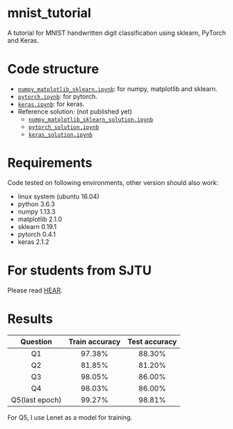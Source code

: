 # mnist_tutorial
A tutorial for MNIST handwritten digit classification using sklearn, PyTorch and Keras.

# Code structure
* [`numpy_matplotlib_sklearn.ipynb`](numpy_matplotlib_sklearn.ipynb): for numpy, matplotlib and sklearn.
* [`pytorch.ipynb`](pytorch.ipynb): for pytorch.
* [`keras.ipynb`](keras.ipynb): for keras.
* Reference solution: (not published yet)
    * [`numpy_matplotlib_sklearn_solution.ipynb`](numpy_matplotlib_sklearn_solution.ipynb)
    * [`pytorch_solution.ipynb`](pytorch_solution.ipynb)
    * [`keras_solution.ipynb`](keras_solution.ipynb)

# Requirements
Code tested on following environments, other version should also work:
* linux system (ubuntu 16.04) 
* python 3.6.3
* numpy 1.13.3
* matplotlib 2.1.0
* sklearn 0.19.1
* pytorch 0.4.1
* keras 2.1.2

# For students from SJTU
Please read [HEAR](EE369.md).



# Results

|    Question    | Train accuracy | Test accuracy |
| :------------: | :------------: | :-----------: |
|       Q1       |     97.38%     |    88.30%     |
|       Q2       |     81.85%     |    81.20%     |
|       Q3       |     98.05%     |    86.00%     |
|       Q4       |     98.03%     |    86.00%     |
| Q5(last epoch) |     99.27%     |    98.81%     |

For Q5, I use Lenet as a model for training.